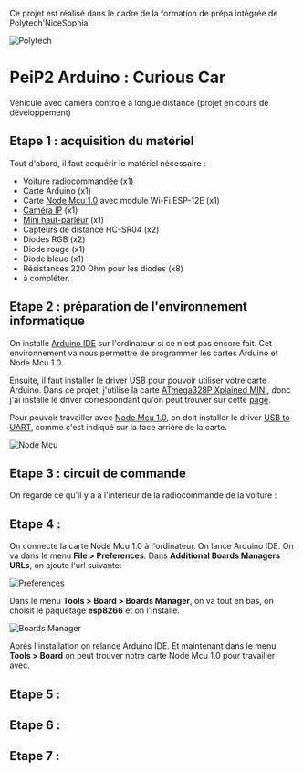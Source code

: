 Ce projet est réalisé dans le cadre de la formation de prépa intégrée de Polytech'NiceSophia.

![Polytech](http://www.polytechnice.fr/jahia/jsp/jahia/templates/inc/img/polytech_nice-sophia.png)

# PeiP2 Arduino : Curious Car
Véhicule avec caméra controlé à longue distance (projet en cours de développement)

Etape 1 : acquisition du matériel
-
Tout d'abord, il faut acquérir le matériel nécessaire :

- Voiture radiocommandée (x1)
- Carte Arduino (x1)
- Carte [Node Mcu 1.0](http://www.hotmcu.com/nodemcu-lua-wifi-board-based-on-esp8266-cp2102-module-p-265.html) avec module Wi-Fi ESP-12E (x1)
- [Caméra IP](https://fr.aliexpress.com/item/Mini-Camera-480P-Wifi-DV-DVR-Wireless-IP-Cam-Brand-New-Mini-Video-Camcorder-Recorder-Infrared/32824095038.html?src=google&albslr=229618241&isdl=y&aff_short_key=UneMJZVf&source=%7Bifdyn:dyn%7D%7Bifpla:pla%7D%7Bifdbm:DBM&albch=DID%7D&src=google&albch=shopping&acnt=494-037-6276&isdl=y&albcp=653151748&albag=36672819047&slnk=&trgt=68416666751&plac=&crea=fr32824095038&netw=g&device=c&mtctp=&gclid=EAIaIQobChMI2YLS2vPR2AIVjJEbCh2CAwuiEAkYFCABEgKM1_D_BwE) (x1)
- [Mini haut-parleur](https://www.ebay.fr/i/282434707508?chn=ps&dispItem=1) (x1)
- Capteurs de distance HC-SR04 (x2)
- Diodes RGB (x2)
- Diode rouge (x1)
- Diode bleue (x1)
- Résistances 220 Ohm pour les diodes (x8)
- à compléter.

Etape 2 : préparation de l'environnement informatique
-
On installe [Arduino IDE](https://www.arduino.cc/en/main/software) sur l'ordinateur si ce n'est pas encore fait. Cet environnement va nous permettre de programmer les cartes Arduino et Node Mcu 1.0.

Ensuite, il faut installer le driver USB pour pouvoir utiliser votre carte Arduino. Dans ce projet, j'utilise la carte [ATmega328P Xplained MINI](https://www.microchip.com/developmenttools/productdetails.aspx?partno=atmega328p-xmini), donc j'ai installé le driver correspondant qu'on peut trouver sur cette [page](http://users.polytech.unice.fr/~pmasson/Enseignement-arduino.htm).

Pour pouvoir travailler avec [Node Mcu 1.0](http://www.hotmcu.com/nodemcu-lua-wifi-board-based-on-esp8266-cp2102-module-p-265.html), on doit installer le driver [USB to UART](https://www.silabs.com/products/development-tools/software/usb-to-uart-bridge-vcp-drivers), comme c'est indiqué sur la face arrière de la carte.

![Node Mcu](https://github.com/Livelinndy/PeiP2_Arduino_CuriousCar/blob/master/images/Node%20Mcu.JPG)

Etape 3 : circuit de commande
-
On regarde ce qu'il y a à l'intérieur de la radiocommande de la voiture :

Etape 4 :
-
On connecte la carte Node Mcu 1.0 à l'ordinateur. On lance Arduino IDE. On va dans le menu **File > Preferences**. Dans **Additional Boards Managers URLs**, on ajoute l'url suivante:

![Preferences](https://github.com/Livelinndy/PeiP2_Arduino_CuriousCar/blob/master/images/Preferences.png)

Dans le menu **Tools > Board > Boards Manager**, on va tout en bas, on choisit le paquétage **esp8266** et on l'installe.

![Boards Manager](https://github.com/Livelinndy/PeiP2_Arduino_CuriousCar/blob/master/images/Boards%20Manager.png)

Après l'installation on relance Arduino IDE. Et maintenant dans le menu **Tools > Board** on peut trouver notre carte Node Mcu 1.0 pour travailler avec.

Etape 5 :
-

Etape 6 :
-

Etape 7 :
-
